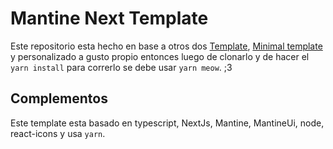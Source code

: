 # Mantine Next Template

Este repositorio esta hecho en base a otros dos [Template](https://github.com/Giuseppetm/mantine-template), [Minimal template](https://github.com/mantinedev/next-pages-min-template) y personalizado a gusto propio entonces luego de clonarlo y de hacer el `yarn install` para correrlo se debe usar `yarn meow`. ;3

## Complementos

Este template esta basado en typescript, NextJs, Mantine, MantineUi, node, react-icons y usa `yarn`.
